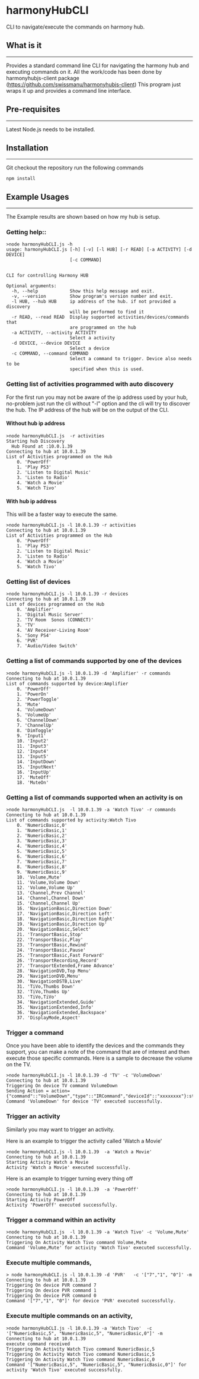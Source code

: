 # harmonyHubCLI
CLI to navigate/execute the commands on harmony hub.


## What is it
----------
Provides a standard command line CLI for navigating the harmony hub and executing commands on it.
All the work/code has been done by harmonyhubjs-client package (https://github.com/swissmanu/harmonyhubjs-client)
This program just wraps it up and provides a command line interface.


## Pre-requisites
--------------
Latest Node.js needs to be installed.


## Installation
------------
Git checkout the repository
run the following commands
```
npm install
```

## Example Usages
--------------

The Example results are shown based on how my hub is setup.

### Getting help::
```
>node harmonyHubCLI.js -h
usage: harmonyHubCLI.js [-h] [-v] [-l HUB] [-r READ] [-a ACTIVITY] [-d DEVICE]
                        [-c COMMAND]


CLI for controlling Harmony HUB

Optional arguments:
  -h, --help            Show this help message and exit.
  -v, --version         Show program's version number and exit.
  -l HUB, --hub HUB     ip address of the hub. if not provided a discovery
                        will be performed to find it
  -r READ, --read READ  Display supported activities/devices/commands that
                        are programmed on the hub
  -a ACTIVITY, --activity ACTIVITY
                        Select a activity
  -d DEVICE, --device DEVICE
                        Select a device
  -c COMMAND, --command COMMAND
                        Select a command to trigger. Device also needs to be
                        specified when this is used.

```

### Getting list of activities programmed with auto discovery
For the first run you may not be aware of the ip address used by your hub,
no-problem just run the cli without "-l" option and the cli will try to discover the hub.
The IP address of the hub will be on the output of the CLI.

#### Without hub ip address
```
>node harmonyHubCLI.js  -r activities
Starting hub Discovery
  Hub Found at :10.0.1.39
Connecting to hub at 10.0.1.39
List of Activities programmed on the Hub
    0. 'PowerOff'
    1. 'Play PS3'
    2. 'Listen to Digital Music'
    3. 'Listen to Radio'
    4. 'Watch a Movie'
    5. 'Watch Tivo'
```
#### With hub ip address
This will be a faster way to execute the same.
```
>node harmonyHubCLI.js -l 10.0.1.39 -r activities
Connecting to hub at 10.0.1.39
List of Activities programmed on the Hub
    0. 'PowerOff'
    1. 'Play PS3'
    2. 'Listen to Digital Music'
    3. 'Listen to Radio'
    4. 'Watch a Movie'
    5. 'Watch Tivo'
```
### Getting list of devices
```
>node harmonyHubCLI.js -l 10.0.1.39 -r devices
Connecting to hub at 10.0.1.39
List of devices programmed on the Hub
    0. 'Amplifier'
    1. 'Digital Music Server'
    2. 'TV Room  Sonos (CONNECT)'
    3. 'TV'
    4. 'AV Receiver-Living Room'
    5. 'Sony PS4'
    6. 'PVR'
    7. 'Audio/Video Switch'
```

### Getting a list of commands supported by one of the devices
```
>node harmonyHubCLI.js -l 10.0.1.39 -d 'Amplifier' -r commands
Connecting to hub at 10.0.1.39
List of commands supported by device:Amplifier
    0. 'PowerOff'
    1. 'PowerOn'
    2. 'PowerToggle'
    3. 'Mute'
    4. 'VolumeDown'
    5. 'VolumeUp'
    6. 'ChannelDown'
    7. 'ChannelUp'
    8. 'DimToggle'
    9. 'Input1'
    10. 'Input2'
    11. 'Input3'
    12. 'Input4'
    13. 'Input5'
    14. 'InputDown'
    15. 'InputNext'
    16. 'InputUp'
    17. 'MuteOff'
    18. 'MuteOn'
```

### Getting a list of commands supported when an activity is on
```
>node harmonyHubCLI.js  -l 10.0.1.39 -a 'Watch Tivo' -r commands
Connecting to hub at 10.0.1.39
List of commands supported by activity:Watch Tivo
    0. 'NumericBasic,0'
    1. 'NumericBasic,1'
    2. 'NumericBasic,2'
    3. 'NumericBasic,3'
    4. 'NumericBasic,4'
    5. 'NumericBasic,5'
    6. 'NumericBasic,6'
    7. 'NumericBasic,7'
    8. 'NumericBasic,8'
    9. 'NumericBasic,9'
    10. 'Volume,Mute'
    11. 'Volume,Volume Down'
    12. 'Volume,Volume Up'
    13. 'Channel,Prev Channel'
    14. 'Channel,Channel Down'
    15. 'Channel,Channel Up'
    16. 'NavigationBasic,Direction Down'
    17. 'NavigationBasic,Direction Left'
    18. 'NavigationBasic,Direction Right'
    19. 'NavigationBasic,Direction Up'
    20. 'NavigationBasic,Select'
    21. 'TransportBasic,Stop'
    22. 'TransportBasic,Play'
    23. 'TransportBasic,Rewind'
    24. 'TransportBasic,Pause'
    25. 'TransportBasic,Fast Forward'
    26. 'TransportRecording,Record'
    27. 'TransportExtended,Frame Advance'
    28. 'NavigationDVD,Top Menu'
    29. 'NavigationDVD,Menu'
    30. 'NavigationDSTB,Live'
    31. 'TiVo,Thumbs Down'
    32. 'TiVo,Thumbs Up'
    33. 'TiVo,TiVo'
    34. 'NavigationExtended,Guide'
    35. 'NavigationExtended,Info'
    36. 'NavigationExtended,Backspace'
    37. 'DisplayMode,Aspect'
```


### Trigger a command
Once you have been able to identify the devices and the commands they support,
you can make a note of the command that are of interest and then execute those specific commands.
Here is a sample to decrease the volume on the TV.

```
>node harmonyHubCLI.js -l 10.0.1.39 -d 'TV' -c 'VolumeDown'
Connecting to hub at 10.0.1.39
Triggering On device TV command VolumeDown
Sending Action = action={"command"::"VolumeDown","type"::"IRCommand","deviceId"::"xxxxxxxx"}:status=press
Command 'VolumeDown' for device 'TV' executed successfully.
```

### Trigger an activity
Similarly you may want to trigger an activity.

Here is an example to trigger the activity called 'Watch a Movie'

```
>node harmonyHubCLI.js -l 10.0.1.39  -a 'Watch a Movie'
Connecting to hub at 10.0.1.39
Starting Activity Watch a Movie
Activity 'Watch a Movie' executed successfully.
```

Here is an example to trigger turning every thing off

```
>node harmonyHubCLI.js -l 10.0.1.39  -a 'PowerOff'
Connecting to hub at 10.0.1.39
Starting Activity PowerOff
Activity 'PowerOff' executed successfully.
```


### Trigger a command within an activity

```
>node harmonyHubCLI.js  -l 10.0.1.39 -a 'Watch Tivo' -c 'Volume,Mute'
Connecting to hub at 10.0.1.39
Triggering On Activity Watch Tivo command Volume,Mute
Command 'Volume,Mute' for activity 'Watch Tivo' executed successfully.
```

### Execute multiple commands, 
```
> node harmonyHubCLI.js -l 10.0.1.39 -d 'PVR'   -c '["7","1", "0"]' -m
Connecting to hub at 10.0.1.39
Triggering On device PVR command 7
Triggering On device PVR command 1
Triggering On device PVR command 0
Command '["7","1", "0"]' for device 'PVR' executed successfully.
```

### Execute multiple commands on an activity,
```
>node harmonyHubCLI.js -l 10.0.1.39 -a 'Watch Tivo'  -c '["NumericBasic,5", "NumericBasic,5", "NumericBasic,0"]' -m
Connecting to hub at 10.0.1.39
execute command received
Triggering On Activity Watch Tivo command NumericBasic,5
Triggering On Activity Watch Tivo command NumericBasic,5
Triggering On Activity Watch Tivo command NumericBasic,0
Command '["NumericBasic,5", "NumericBasic,5", "NumericBasic,0"]' for activity 'Watch Tivo' executed successfully.
```